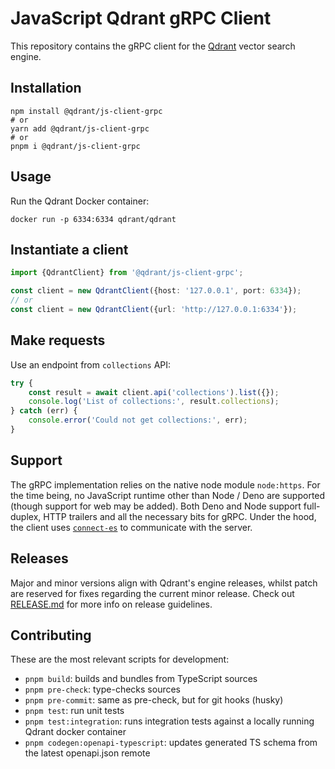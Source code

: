 # JavaScript Qdrant gRPC Client

This repository contains the gRPC client for the [Qdrant](https://github.com/qdrant/qdrant) vector search engine.

## Installation

```shell
npm install @qdrant/js-client-grpc
# or
yarn add @qdrant/js-client-grpc
# or
pnpm i @qdrant/js-client-grpc
```

## Usage

Run the Qdrant Docker container:

```shell
docker run -p 6334:6334 qdrant/qdrant
```

## Instantiate a client

```ts
import {QdrantClient} from '@qdrant/js-client-grpc';

const client = new QdrantClient({host: '127.0.0.1', port: 6334});
// or
const client = new QdrantClient({url: 'http://127.0.0.1:6334'});
```

## Make requests

Use an endpoint from `collections` API:

```ts
try {
    const result = await client.api('collections').list({});
    console.log('List of collections:', result.collections);
} catch (err) {
    console.error('Could not get collections:', err);
}
```

## Support

The gRPC implementation relies on the native node module `node:https`. For the time being, no JavaScript runtime other than Node / Deno are supported (though support for web may be added). Both Deno and Node support full-duplex, HTTP trailers and all the necessary bits for gRPC. Under the hood, the client uses [`connect-es`](https://github.com/bufbuild/connect-es/) to communicate with the server.

## Releases

Major and minor versions align with Qdrant's engine releases, whilst patch are reserved for fixes regarding the current minor release. Check out [RELEASE.md](../../RELEASE.md) for more info on release guidelines.

## Contributing

These are the most relevant scripts for development:

-   `pnpm build`: builds and bundles from TypeScript sources
-   `pnpm pre-check`: type-checks sources
-   `pnpm pre-commit`: same as pre-check, but for git hooks (husky)
-   `pnpm test`: run unit tests
-   `pnpm test:integration`: runs integration tests against a locally running Qdrant docker container
-   `pnpm codegen:openapi-typescript`: updates generated TS schema from the latest openapi.json remote
